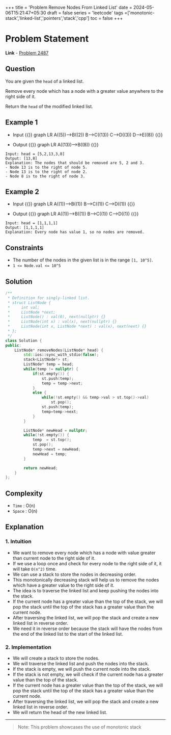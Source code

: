+++
title = 'Problem Remove Nodes From Linked List'
date = 2024-05-06T15:21:47+05:30
draft = false
series = 'leetcode'
tags =['monotonic-stack','linked-list','pointers','stack','cpp']
toc = false
+++

# Problem Statement

**Link** - [Problem 2487](https://leetcode.com/problems/remove-linked-list-elements/description/)

## Question

You are given the `head` of a linked list.

Remove every node which has a node with a greater value anywhere to the right side of it.

Return the `head` of the modified linked list.

## Example 1

- Input
  {{<mermaid>}}
  graph LR
  A((5))-->B((2))
  B-->C((13))
  C-->D((3))
  D-->E((8))
  {{</mermaid>}}

- Output
  {{<mermaid>}}
  graph LR
  A((13))-->B((8))
  {{</mermaid>}}

```text
Input: head = [5,2,13,3,8]
Output: [13,8]
Explanation: The nodes that should be removed are 5, 2 and 3.
- Node 13 is to the right of node 5.
- Node 13 is to the right of node 2.
- Node 8 is to the right of node 3.
```

## Example 2

- Input
  {{<mermaid>}}
  graph LR
  A((1))-->B((1))
  B-->C((1))
  C-->D((1))
  {{</mermaid>}}

- Output
  {{<mermaid>}}
  graph LR
  A((1))-->B((1))
  B-->C((1))
  C-->D((1))
  {{</mermaid>}}

```text
Input: head = [1,1,1,1]
Output: [1,1,1,1]
Explanation: Every node has value 1, so no nodes are removed.
```

## Constraints

- The number of the nodes in the given list is in the range `[1, 10^5]`.
- `1 <= Node.val <= 10^5`

## Solution

```cpp
/**
 * Definition for singly-linked list.
 * struct ListNode {
 *     int val;
 *     ListNode *next;
 *     ListNode() : val(0), next(nullptr) {}
 *     ListNode(int x) : val(x), next(nullptr) {}
 *     ListNode(int x, ListNode *next) : val(x), next(next) {}
 * };
 */
class Solution {
public:
    ListNode* removeNodes(ListNode* head) {
        std::ios::sync_with_stdio(false);
        stack<ListNode*> st;
        ListNode* temp = head;
        while(temp != nullptr) {
            if(st.empty()) {
                st.push(temp);
                temp = temp->next;
            }
            else {
                while(!st.empty() && temp->val > st.top()->val)
                    st.pop();
                st.push(temp);
                temp=temp->next;
            }
        }

        ListNode* newHead = nullptr;
        while(!st.empty()) {
            temp  = st.top();
            st.pop();
            temp->next = newHead;
            newHead = temp;
        }

        return newHead;
    }
};
```

## Complexity

- `Time` : O(n)
- `Space` : O(n)

## Explanation

### 1. Intuition

- We want to remove every node which has a node with value greater than current node to the right side of it.
- If we use a loop once and check for every node to the right side of it, it will take `O(n^2)` time.
- We can use a stack to store the nodes in decreasing order.
- This monotonically decreasing stack will help us to remove the nodes which have a greater value to the right side of it.
- The idea is to traverse the linked list and keep pushing the nodes into the stack.
- If the current node has a greater value than the top of the stack, we will pop the stack until the top of the stack has a greater value than the current node.
- After traversing the linked list, we will pop the stack and create a new linked list in reverse order.
- We need it in reverse order because the stack will have the nodes from the end of the linked list to the start of the linked list.

### 2. Implementation

- We will create a stack to store the nodes.
- We will traverse the linked list and push the nodes into the stack.
- If the stack is empty, we will push the current node into the stack.
- If the stack is not empty, we will check if the current node has a greater value than the top of the stack.
- If the current node has a greater value than the top of the stack, we will pop the stack until the top of the stack has a greater value than the current node.
- After traversing the linked list, we will pop the stack and create a new linked list in reverse order.
- We will return the head of the new linked list.

---

> Note: This problem showcases the use of monotonic stack
